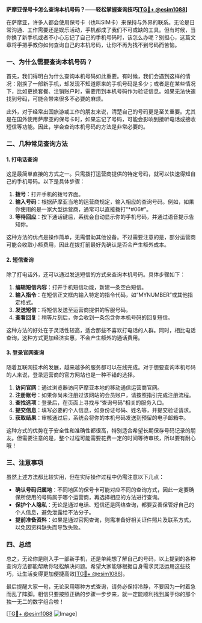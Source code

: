 **萨摩亚保号卡怎么查询本机号码？——轻松掌握查询技巧[[TG💪+ @esim1088](https://t.me/s/esim1088)]**

在萨摩亚，许多人都会使用保号卡（也叫SIM卡）来保持与外界的联系。无论是日常沟通、工作需要还是娱乐活动，手机都成了我们不可或缺的工具。但有时候，当你换了新手机或者不小心忘记了自己的手机号码时，该怎么办呢？别担心，这篇文章将手把手教你如何查询自己的本机号码，让你不再为找不到号码而苦恼。

### **一、为什么需要查询本机号码？**

首先，我们得明白为什么查询本机号码如此重要。有时候，我们会遇到这样的情况：刚换了一部新手机，却发现不知道原来的手机号码是多少；或者是在某些情况下，比如更换套餐、注销账户时，需要用到本机号码作为验证信息。如果无法快速找到号码，可能会带来很多不必要的麻烦。

此外，对于经常出国旅游或工作的朋友来说，清楚自己的号码更是至关重要。尤其是在国外使用萨摩亚的保号卡时，如果忘记了号码，可能会影响到接听电话或接收短信等功能。因此，学会查询本机号码的方法是非常必要的。

### **二、几种常见查询方法**

#### **1. 打电话查询**
这是最简单直接的方式之一。只需拨打运营商提供的特定号码，就可以快速得知自己的手机号码。以下是具体步骤：

1. **拨号**：打开手机的拨号界面。
2. **输入号码**：根据萨摩亚当地的运营商规定，输入相应的查询号码。例如，如果你使用的是一家大型运营商，通常可以直接拨打“*#06#”。
3. **等待回应**：按下通话键后，系统会自动显示你的手机号码，并通过语音提示告知你。

这种方法的优点是操作简单，无需借助其他设备。不过需要注意的是，部分运营商可能会收取小额费用，因此在拨打前最好先确认是否会产生额外成本。

#### **2. 短信查询**
除了打电话外，还可以通过发送短信的方式来查询本机号码。具体步骤如下：

1. **编辑短信内容**：打开手机短信功能，新建一条空白短信。
2. **输入指令**：在短信正文框内输入特定的指令代码，如“MYNUMBER”或其他指定格式。
3. **发送短信**：将短信发送至运营商提供的客服号码。
4. **查看回复**：稍等片刻后，你会收到一条包含你本机号码的回复短信。

这种方法的好处在于灵活性较高，适合那些不喜欢打电话的人群。同时，相比电话查询，这种方式更加经济实惠，不会产生额外的通话费用。

#### **3. 登录官网查询**
随着互联网技术的发展，越来越多的服务都可以在线完成。对于想要查询本机号码的人来说，登录运营商的官方网站也是一种不错的选择。

1. **访问官网**：通过浏览器访问萨摩亚本地的移动通信运营商官网。
2. **注册账号**：如果你尚未注册过该网站的会员账户，请按照指引完成注册流程。
3. **查找选项**：登录后，在页面上寻找与“查询号码”相关的服务入口。
4. **提交信息**：填写必要的个人信息，如身份证号码、姓名等，并提交验证请求。
5. **获取结果**：审核通过后，系统会将你的本机号码发送到预留的电子邮箱中。

这种方式的优势在于安全性和准确性都很高，特别适合希望长期保存号码记录的朋友。但需要注意的是，整个过程可能需要花费一定的时间等待审核，所以要有耐心哦！

### **三、注意事项**

虽然上述方法都比较实用，但在实际操作过程中仍需注意以下几点：

- **确认号码归属地**：不同地区的保号卡可能对应不同的查询方式，因此一定要确保所使用的号码属于哪个运营商，再选择相应的方法进行查询。
- **保护个人隐私**：无论是通过电话、短信还是网络查询，都要妥善保管好自己的个人信息，避免泄露给不法分子。
- **提前准备资料**：如果是通过官网查询，则需准备好相关证件照片及联系方式，以免因资料缺失而导致失败。

### **四、总结**

总之，无论你是刚入手一部新手机，还是单纯想了解自己的号码，以上提到的各种查询方法都能帮助你轻松解决问题。希望大家能够根据自身需求灵活运用这些技巧，让生活变得更加便捷高效[[TG💪+ @esim1088](https://t.me/s/esim1088)]。

最后提醒大家一句，无论采用哪种方式查询，请务必保持冷静，不要因为一时着急而乱了阵脚。相信只要按照正确的步骤一步步来，就一定能顺利找到属于你的那个独一无二的数字组合啦！

[[TG💪+ @esim1088](https://t.me/s/esim1088) ![Image](https://i.postimg.cc/4NQfJmqS/Snipaste-2025-05-13-00-14-12.png)]
